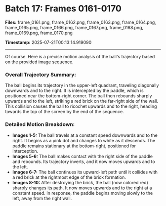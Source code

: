 # Batch 17: Frames 0161-0170

**Files:** frame_0161.png, frame_0162.png, frame_0163.png, frame_0164.png, frame_0165.png, frame_0166.png, frame_0167.png, frame_0168.png, frame_0169.png, frame_0170.png

**Timestamp:** 2025-07-21T00:13:14.919090

---

Of course. Here is a precise motion analysis of the ball's trajectory based on the provided image sequence.

### Overall Trajectory Summary:
The ball begins its trajectory in the upper-left quadrant, traveling diagonally downwards and to the right. It is intercepted by the paddle, which is positioned near the bottom-right corner. The ball then rebounds sharply upwards and to the left, striking a red brick on the far-right side of the wall. This collision causes the ball to ricochet upwards and to the right, heading towards the top of the screen by the end of the sequence.

### Detailed Motion Breakdown:
*   **Images 1-5:** The ball travels at a constant speed downwards and to the right. It begins as a pink dot and changes to white as it descends. The paddle remains stationary at the bottom-right, positioned for interception.
*   **Images 5-6:** The ball makes contact with the right side of the paddle and rebounds. Its trajectory inverts, and it now moves upwards and to the left.
*   **Images 6-7:** The ball continues its upward-left path until it collides with a red brick at the rightmost edge of the brick formation.
*   **Images 8-10:** After destroying the brick, the ball (now colored red) sharply changes its path. It now moves upwards and to the right at a constant speed. In response, the paddle begins moving slowly to the left, away from the right wall.
